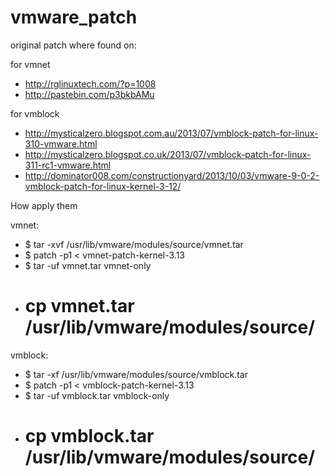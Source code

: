 vmware_patch
============

original patch where found on:

for vmnet
* http://rglinuxtech.com/?p=1008
* http://pastebin.com/p3bkbAMu

for vmblock
* http://mysticalzero.blogspot.com.au/2013/07/vmblock-patch-for-linux-310-vmware.html
* http://mysticalzero.blogspot.co.uk/2013/07/vmblock-patch-for-linux-311-rc1-vmware.html
* http://dominator008.com/constructionyard/2013/10/03/vmware-9-0-2-vmblock-patch-for-linux-kernel-3-12/

How apply them

vmnet:
* $ tar -xvf /usr/lib/vmware/modules/source/vmnet.tar
* $ patch -p1 < vmnet-patch-kernel-3.13
* $ tar -uf vmnet.tar vmnet-only
* # cp vmnet.tar /usr/lib/vmware/modules/source/
 
vmblock:
* $ tar -xf /usr/lib/vmware/modules/source/vmblock.tar
* $ patch -p1 < vmblock-patch-kernel-3.13
* $ tar -uf vmblock.tar vmblock-only
* # cp vmblock.tar /usr/lib/vmware/modules/source/

